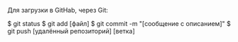 Для загрузки в GitHab, через Git:

$ git status
$ git add [файл]
$ git commit -m "[сообщение с описанием]"
$ git push [удалённый репозиторий] [ветка]
